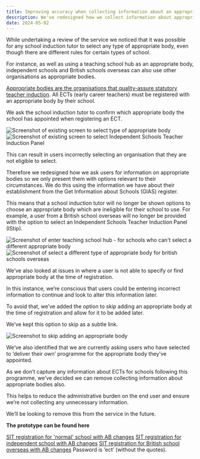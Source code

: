 ```yaml
---
title: Improving accuracy when collecting information about an appropriate body
description: We've redesigned how we collect information about appropriate bodies to make it more accurate.
date: 2024-05-02
---
```


While undertaking a review of the service we noticed that it was possible for any school induction tutor to select any type of appropriate body, even though there are different rules for certain types of school.

For instance, as well as using a teaching school hub as an appropriate body, independent schools and British schools overseas can also use other organisations as appropriate bodies.

[Appropriate bodies are the organisations that quality-assure statutory teacher induction](https://www.gov.uk/government/publications/statutory-teacher-induction-appropriate-bodies/find-an-appropriate-body). All ECTs (early career teachers) must be registered with an appropriate body by their school.

We ask the school induction tutor to confirm which appropriate body the school has appointed when registering an ECT.

![Screenshot of existing screen to select type of appropriate body](select-type-of-ab.png "The current options available to all schools")
![Screenshot of existing screen to select Independent Schools Teacher Induction Panel](select-istip.png "After selecting national organisation, this option is currently presented to all schools")

This can result in users incorrectly selecting an organisation that they are not eligible to select.

Therefore we redesigned how we ask users for information on appropriate bodies so we only present them with options relevant to their circumstances. We do this using the information we have about their establishment from the Get Information about Schools (GIAS) register.

This means that a school induction tutor will no longer be shown options to choose an appropriate body which are ineligible for their school to use. For example, a user from a British school overseas will no longer be provided with the option to select an Independent Schools Teacher Induction Panel (IStip).

![Screenshot of enter teaching school hub - for schools who can't select a different appropriate body](which-tsh.png)
![Screenshot of select a different type of appropriate body for british schools overseas](select-bso-type-of-ab.png)

We’ve also looked at issues in where a user is not able to specify or find appropriate body at the time of registration.

In this instance, we’re conscious that users could be entering incorrect information to continue and look to alter this information later.

To avoid that, we’ve added the option to skip adding an appropriate body at the time of registration and allow for it to be added later.

We’ve kept this option to skip as a subtle link.

![Screenshot to skip adding an appropriate body](ab-not-listed-link.png)

We’ve also identified that we are currently asking users who have selected to ‘deliver their own’ programme for the appropriate body they’ve appointed.

As we don’t capture any information about ECTs for schools following this programme, we’ve decided we can remove collecting information about appropriate bodies also.

This helps to reduce the administrative burden on the end user and ensure we’re not collecting any unnecessary information.

We’ll be looking to remove this from the service in the future.

**The prototype can be found here**

[SIT registration for 'normal' school with AB changes](https://manage-training-for-ects-5c9ed99fc0a8.herokuapp.com/v1/new-induction-tutor/ab-not-ind-or-bo)
[SIT registration for independent school with AB changes](https://manage-training-for-ects-5c9ed99fc0a8.herokuapp.com/v1/new-induction-tutor/ab-ind-school)
[SIT registration for British school overseas with AB changes](https://manage-training-for-ects-5c9ed99fc0a8.herokuapp.com/v1/new-induction-tutor/ab-bo-school)
Password is ‘ect’ (without the quotes).
